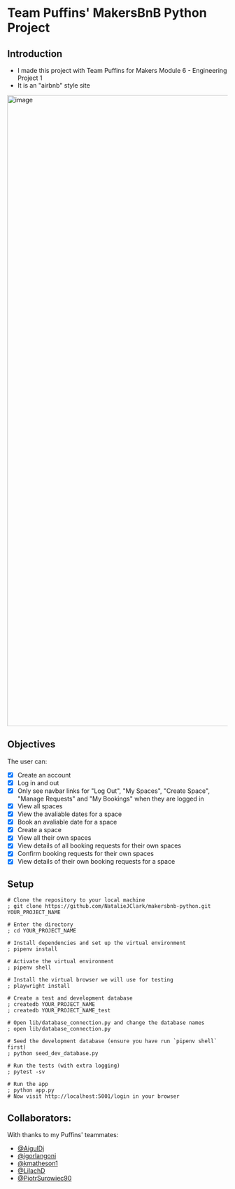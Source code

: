 # Team Puffins' MakersBnB Python Project

## Introduction
- I made this project with Team Puffins for Makers Module 6 - Engineering Project 1
- It is an "airbnb" style site
<img width="1440" alt="image" src="https://github.com/NatalieJClark/makersbnb-python/assets/107806810/e1a0a959-0042-4800-8772-83540d47ad57">

## Objectives
The user can:
- [x] Create an account
- [x] Log in and out
- [x] Only see navbar links for "Log Out", "My Spaces", "Create Space", "Manage Requests" and "My Bookings" when they are logged in
- [x] View all spaces
- [x] View the avaliable dates for a space
- [x] Book an avaliable date for a space
- [x] Create a space
- [x] View all their own spaces
- [x] View details of all booking requests for their own spaces
- [x] Confirm booking requests for their own spaces
- [x] View details of their own booking requests for a space

## Setup
```shell
# Clone the repository to your local machine
; git clone https://github.com/NatalieJClark/makersbnb-python.git YOUR_PROJECT_NAME

# Enter the directory
; cd YOUR_PROJECT_NAME

# Install dependencies and set up the virtual environment
; pipenv install

# Activate the virtual environment
; pipenv shell

# Install the virtual browser we will use for testing
; playwright install

# Create a test and development database
; createdb YOUR_PROJECT_NAME
; createdb YOUR_PROJECT_NAME_test

# Open lib/database_connection.py and change the database names
; open lib/database_connection.py

# Seed the development database (ensure you have run `pipenv shell` first)
; python seed_dev_database.py

# Run the tests (with extra logging)
; pytest -sv

# Run the app
; python app.py
# Now visit http://localhost:5001/login in your browser
```
## Collaborators:

With thanks to my Puffins' teammates:
- [@AigulDj](https://github.com/AigulDj)
- [@igorlangoni](https://github.com/igorlangoni)
- [@kmatheson1](https://github.com/kmatheson1)
- [@LilachD](https://github.com/LilachD)
- [@PiotrSurowiec90](https://github.com/PiotrSurowiec90)
